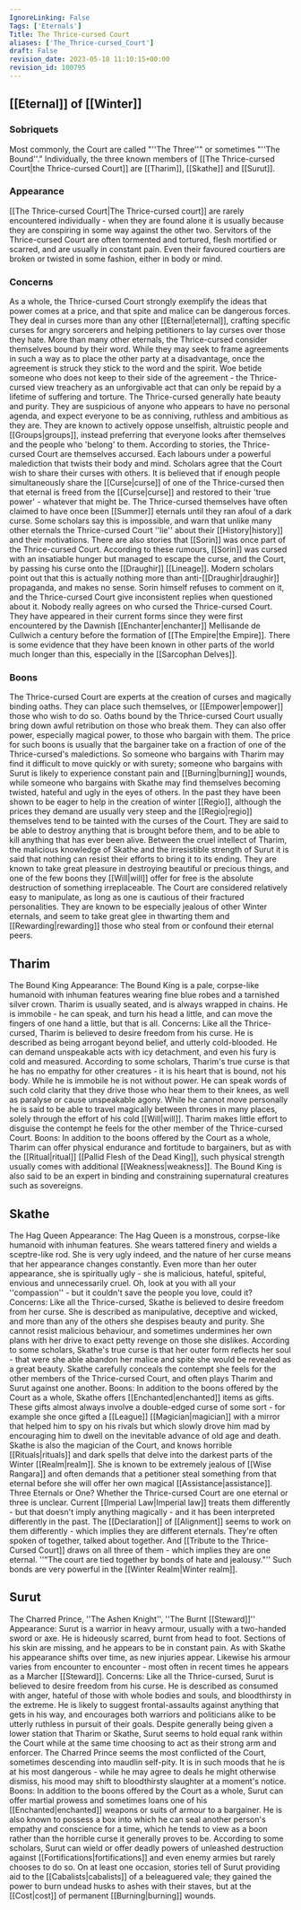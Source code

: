 ```yaml
---
IgnoreLinking: False
Tags: ['Eternals']
Title: The Thrice-cursed Court
aliases: ['The_Thrice-cursed_Court']
draft: False
revision_date: 2023-05-18 11:10:15+00:00
revision_id: 100795
---
```


## [[Eternal]] of [[Winter]]
### Sobriquets
Most commonly, the Court are called "''The Three''" or sometimes "''The Bound''." 
Individually, the three known members of [[The Thrice-cursed Court|the Thrice-cursed Court]] are [[Tharim]], [[Skathe]] and [[Surut]].
### Appearance
[[The Thrice-cursed Court|The Thrice-cursed court]] are rarely encountered individually - when they are found alone it is usually because they are conspiring in some way against the other two.
Servitors of the Thrice-cursed Court are often tormented and tortured, flesh mortified or scarred, and are usually in constant pain. Even their favoured courtiers are broken or twisted in some fashion, either in body or mind.
### Concerns
As a whole, the Thrice-cursed Court strongly exemplify the ideas that power comes at a price, and that spite and malice can be dangerous forces. They deal in curses more than any other [[Eternal|eternal]], crafting specific curses for angry sorcerers and helping petitioners to lay curses over those they hate.
More than many other eternals, the Thrice-cursed consider themselves bound by their word. While they may seek to frame agreements in such a way as to place the other party at a disadvantage, once the agreement is struck they stick to the word and the spirit. Woe betide someone who does not keep to their side of the agreement - the Thrice-cursed view treachery as an unforgivable act that can only be repaid by a lifetime of suffering and torture.
The Thrice-cursed generally hate beauty and purity. They are suspicious of anyone who appears to have no personal agenda, and expect everyone to be as conniving, ruthless and ambitious as they are. They are known to actively oppose unselfish, altruistic people and [[Groups|groups]], instead preferring that everyone looks after themselves and the people who 'belong' to them.
According to stories, the Thrice-cursed Court are themselves accursed. Each labours under a powerful malediction that twists their body and mind. Scholars agree that the Court wish to share their curses with others. It is believed that if enough people simultaneously share the [[Curse|curse]] of one of the Thrice-cursed then that eternal is freed from the [[Curse|curse]] and restored to their 'true power' - whatever that might be. The Thrice-cursed themselves have often claimed to have once been [[Summer]] eternals until they ran afoul of a dark curse. Some scholars say this is impossible, and warn that unlike many other eternals the Thrice-cursed Court ''lie'' about their [[History|history]] and their motivations.
There are also stories that [[Sorin]] was once part of the Thrice-cursed Court. According to these rumours, [[Sorin]] was cursed with an insatiable hunger but managed to escape the curse, and the Court, by passing his curse onto the [[Draughir]] [[Lineage]]. Modern scholars point out that this is actually nothing more than anti-[[Draughir|draughir]] propaganda, and makes no sense. Sorin himself refuses to comment on it, and the Thrice-cursed Court give inconsistent replies when questioned about it.
Nobody really agrees on who cursed the Thrice-cursed Court. They have appeared in their current forms since they were first encountered by the Dawnish [[Enchanter|enchanter]] Mellisande de Cullwich a century before the formation of [[The Empire|the Empire]]. There is some evidence that they have been known in other parts of the world much longer than this, especially in the [[Sarcophan Delves]].
### Boons
The Thrice-cursed Court are experts at the creation of curses and magically binding oaths. They can place such themselves, or [[Empower|empower]] those who wish to do so. Oaths bound by the Thrice-cursed Court usually bring down awful retribution on those who break them.
They can also offer power, especially magical power, to those who bargain with them. The price for such boons is usually that the bargainer take on a fraction of one of the Thrice-cursed's maledictions. So someone who bargains with Tharim may find it difficult to move quickly or with surety; someone who bargains with Surut is likely to experience constant pain and [[Burning|burning]] wounds, while someone who bargains with Skathe may find themselves becoming twisted, hateful and ugly in the eyes of others.
In the past they have been shown to be eager to help in the creation of winter [[Regio]], although the prices they demand are usually very steep and the [[Regio|regio]] themselves tend to be tainted with the curses of the Court.
They are said to be able to destroy anything that is brought before them, and to be able to kill anything that has ever been alive. Between the cruel intellect of Tharim, the malicious knowledge of Skathe and the irresistible strength of Surut it is said that nothing can resist their efforts to bring it to its ending. They are known to take great pleasure in destroying beautiful or precious things, and one of the few boons they [[Will|will]] offer for free is the absolute destruction of something irreplaceable.
The Court are considered relatively easy to manipulate, as long as one is cautious of their fractured personalities. They are known to be especially jealous of other Winter eternals, and seem to take great glee in thwarting them and [[Rewarding|rewarding]] those who steal from or confound their eternal peers.
## Tharim
The Bound King
Appearance: The Bound King is a pale, corpse-like humanoid with inhuman features wearing fine blue robes and a tarnished silver crown. Tharim is usually seated, and is always wrapped in chains. He is immobile - he can speak, and turn his head a little, and can move the fingers of one hand a little, but that is all.
Concerns: Like all the Thrice-cursed, Tharim is believed to desire freedom from his curse. He is described as being arrogant beyond belief, and utterly cold-blooded. He can demand unspeakable acts with icy detachment, and even his fury is cold and measured. According to some scholars, Tharim's true curse is that he has no empathy for other creatures - it is his heart that is bound, not his body.
While he is immobile he is not without power. He can speak words of such cold clarity that they drive those who hear them to their knees, as well as paralyse or cause unspeakable agony. While he cannot move personally he is said to be able to travel magically between thrones in many places, solely through the effort of his cold [[Will|will]].
Tharim makes little effort to disguise the contempt he feels for the other member of the Thrice-cursed Court.
Boons: In addition to the boons offered by the Court as a whole, Tharim can offer physical endurance and fortitude to bargainers, but as with the [[Ritual|ritual]] [[Pallid Flesh of the Dead King]], such physical strength usually comes with additional [[Weakness|weakness]]. The Bound King is also said to be an expert in binding and constraining supernatural creatures such as sovereigns.
## Skathe
The Hag Queen
Appearance: The Hag Queen is a monstrous, corpse-like humanoid with inhuman features. She wears tattered finery and wields a sceptre-like rod. She is very ugly indeed, and the nature of her curse means that her appearance changes constantly. Even more than her outer appearance, she is spiritually ugly - she is malicious, hateful, spiteful, envious and unnecessarily cruel.
Oh, look at you with all your ''compassion'' - but it couldn't save the people you love, could it?
Concerns: Like all the Thrice-cursed, Skathe is believed to desire freedom from her curse. She is described as manipulative, deceptive and wicked, and more than any of the others she despises beauty and purity. She cannot resist malicious behaviour, and sometimes undermines her own plans with her drive to exact petty revenge on those she dislikes. According to some scholars, Skathe's true curse is that her outer form reflects her soul - that were she able abandon her malice and spite she would be revealed as a great beauty.
Skathe carefully conceals the contempt she feels for the other members of the Thrice-cursed Court, and often plays Tharim and Surut against one another.
Boons: In addition to the boons offered by the Court as a whole, Skathe offers [[Enchanted|enchanted]] items as gifts. These gifts almost always involve a double-edged curse of some sort - for example she once gifted a [[League]] [[Magician|magician]] with a mirror that helped him to spy on his rivals but which slowly drove him mad by encouraging him to dwell on the inevitable advance of old age and death.
Skathe is also the magician of the Court, and knows horrible [[Rituals|rituals]] and dark spells that delve into the darkest parts of the Winter [[Realm|realm]]. She is known to be extremely jealous of [[Wise Rangara]] and often demands that a petitioner steal something from that eternal before she will offer her own magical [[Assistance|assistance]].
Three Eternals or One?
Whether the Thrice-cursed Court are one eternal or three is unclear. Current [[Imperial Law|Imperial law]] treats them differently - but that doesn't imply anything magically - and it has been interpreted differently in the past. The [[Declaration]] of [[Alignment]] seems to work on them differently - which implies they are different eternals. 
They're often spoken of together, talked about together. And [[Tribute to the Thrice-Cursed Court]] draws on all three of them - which implies they are one eternal. ''"The court are tied together by bonds of hate and jealousy."'' Such bonds are very powerful in the [[Winter Realm|Winter realm]]. 
## Surut
The Charred Prince, ''The Ashen Knight'', ''The Burnt [[Steward]]''
Appearance: Surut is a warrior in heavy armour, usually with a two-handed sword or axe. He is hideously scarred, burnt from head to foot. Sections of his skin are missing, and he appears to be in constant pain. As with Skathe his appearance shifts over time, as new injuries appear. Likewise his armour varies from encounter to encounter - most often in recent times he appears as a Marcher [[Steward]].
Concerns: Like all the Thrice-cursed, Surut is believed to desire freedom from his curse. He is described as consumed with anger, hateful of those with whole bodies and souls, and bloodthirsty in the extreme. He is likely to suggest frontal-assaults against anything that gets in his way, and encourages both warriors and politicians alike to be utterly ruthless in pursuit of their goals.
Despite generally being given a lower station that Tharim or Skathe, Surut seems to hold equal rank within the Court while at the same time choosing to act as their strong arm and enforcer. The Charred Prince seems the most conflicted of the Court, sometimes descending into maudlin self-pity. It is in such moods that he is at his most dangerous - while he may agree to deals he might otherwise dismiss, his mood may shift to bloodthirsty slaughter at a moment's notice.
Boons: In addition to the boons offered by the Court as a whole, Surut can offer martial prowess and sometimes loans one of his [[Enchanted|enchanted]] weapons or suits of armour to a bargainer. He is also known to possess a box into which he can seal another person's empathy and conscience for a time, which he tends to view as a boon rather than the horrible curse it generally proves to be.
According to some scholars, Surut can wield or offer deadly powers of unleashed destruction against [[Fortifications|fortifications]] and even enemy armies but rarely chooses to do so. On at least one occasion, stories tell of Surut providing aid to the [[Cabalists|cabalists]] of a beleaguered vale; they gained the power to burn undead husks to ashes with their staves, but at the [[Cost|cost]] of permanent [[Burning|burning]] wounds.